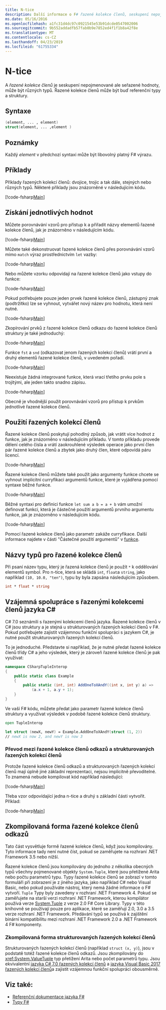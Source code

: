 ```yaml
---
title: N-tice
description: Další informace o F# řazené kolekce členů, seskupení nepojmenované ale seřazené hodnoty, může být různých typů.
ms.date: 05/16/2016
ms.openlocfilehash: a1fc31d4dc97c0921545e53b91dcde0547002006
ms.sourcegitcommit: 9b552addadfb57fab0b9e7852ed4f1f1b8a42f8e
ms.translationtype: MT
ms.contentlocale: cs-CZ
ms.lasthandoff: 04/23/2019
ms.locfileid: "61755334"
---
```

# <a name="tuples"></a>N-tice

A *řazené kolekce členů* je seskupení nepojmenované ale seřazené hodnoty, může být různých typů.  Řazené kolekce členů může být buď referenční typy a struktury.

## <a name="syntax"></a>Syntaxe

```fsharp
(element, ... , element)
struct(element, ... ,element )
```

## <a name="remarks"></a>Poznámky

Každý *element* v předchozí syntaxi může být libovolný platný F# výrazu.

## <a name="examples"></a>Příklady

Příklady řazených kolekcí členů: dvojice, trojic a tak dále, stejných nebo různých typů. Některé příklady jsou znázorněné v následujícím kódu.

[!code-fsharp[Main](../../../samples/snippets/fsharp/tuples/basic-examples.fsx#L6-L21)]

## <a name="obtaining-individual-values"></a>Získání jednotlivých hodnot

Můžete porovnávání vzorů pro přístup k a přiřadit názvy elementů řazené kolekce členů, jak je znázorněno v následujícím kódu.

[!code-fsharp[Main](../../../samples/snippets/fsharp/tuples/basic-examples.fsx#L27-L29)]

Můžete také dekonstruovat řazené kolekce členů přes porovnávání vzorů mimo `match` výraz prostřednictvím `let` vazby:

[!code-fsharp[Main](../../../samples/snippets/fsharp/tuples/basic-examples.fsx#L34-L37)]

Nebo můžete vzorku odpovídají na řazené kolekce členů jako vstupy do funkce:

[!code-fsharp[Main](../../../samples/snippets/fsharp/tuples/basic-examples.fsx#L43-L47)]

Pokud potřebujete pouze jeden prvek řazené kolekce členů, zástupný znak (podtržítko) lze se vyhnout, vytvářet nový název pro hodnotu, která není nutné.

[!code-fsharp[Main](../../../samples/snippets/fsharp/tuples/basic-examples.fsx#L53-L54)]

Zkopírování prvků z řazené kolekce členů odkazu do řazené kolekce členů struktury je také jednoduchý:

[!code-fsharp[Main](../../../samples/snippets/fsharp/tuples/basic-examples.fsx#L62-L66)]

Funkce `fst` a `snd` (odkazovat jenom řazených kolekcí členů) vrátí první a druhý elementů řazené kolekce členů, v uvedeném pořadí.

[!code-fsharp[Main](../../../samples/snippets/fsharp/tuples/basic-examples.fsx#L72-L73)]

Neexistuje žádná integrované funkce, která vrací třetího prvku pole s trojitými, ale jeden takto snadno zápisu.

[!code-fsharp[Main](../../../samples/snippets/fsharp/tuples/basic-examples.fsx#L78-L78)]

Obecně je vhodnější použít porovnávání vzorů pro přístup k prvkům jednotlivé řazené kolekce členů.

## <a name="using-tuples"></a>Použití řazených kolekcí členů

Řazené kolekce členů poskytují pohodlný způsob, jak vrátit více hodnot z funkce, jak je znázorněno v následujícím příkladu. V tomto příkladu provede dělení celého čísla a vrátí zaokrouhlené výsledek operace jako první člen pár řazené kolekce členů a zbytek jako druhý člen, které odpovídá páru licencí.

[!code-fsharp[Main](../../../samples/snippets/fsharp/tuples/basic-examples.fsx#L83-L86)]

Řazené kolekce členů můžete také použít jako argumenty funkce chcete se vyhnout implicitní curryfikaci argumentů funkce, které je vyjádřena pomocí syntaxe běžné funkce.

[!code-fsharp[Main](../../../samples/snippets/fsharp/tuples/basic-examples.fsx#L88-L88)]

Běžné syntaxi pro definici funkce `let sum a b = a + b` vám umožní definovat funkci, která je částečné použití argumentů prvního argumentu funkce, jak je znázorněno v následujícím kódu.

[!code-fsharp[Main](../../../samples/snippets/fsharp/tuples/basic-examples.fsx#L90-L94)]

Pomocí řazené kolekce členů jako parametr zakáže curryfikace. Další informace najdete v části "Částečné použití argumentů" v [funkce](functions/index.md).

## <a name="names-of-tuple-types"></a>Názvy typů pro řazené kolekce členů

Při psaní název typu, který je řazená kolekce členů je použít `*` k oddělování elementů symbol. Pro n-tice, která se skládá `int`, `float`a `string`, jako například `(10, 10.0, "ten")`, typu by byla zapsána následujícím způsobem.

```fsharp
int * float * string
```

## <a name="interoperation-with-c-tuples"></a>Vzájemná spolupráce s řazenými kolekcemi členů jazyka C#

C# 7.0 seznámili s řazenými kolekcemi členů jazyka.  Řazené kolekce členů v C# jsou struktury a je stejná u strukturovaných řazených kolekcí členů v F#.  Pokud potřebujete zajistit vzájemnou funkční spolupráci s jazykem C#, je nutné použít strukturovaných řazených kolekcí členů.

To je jednoduché.  Představte si například, že je nutné předat řazené kolekce členů třídy C# a jeho výsledek, který je zároveň řazené kolekce členů je pak využívat:

```csharp
namespace CSharpTupleInterop
{
    public static class Example
    {
        public static (int, int) AddOneToXAndY((int x, int y) a) =>
            (a.x + 1, a.y + 1);
    }
}
```

Ve vaší F# kódu, můžete předat jako parametr řazené kolekce členů struktury a využívat výsledek v podobě řazené kolekce členů struktury.

```fsharp
open TupleInterop

let struct (newX, newY) = Example.AddOneToXAndY(struct (1, 2))
// newX is now 2, and newY is now 3
```

### <a name="converting-between-reference-tuples-and-struct-tuples"></a>Převod mezi řazené kolekce členů odkazů a strukturovaných řazených kolekcí členů

Protože řazené kolekce členů odkazů a strukturovaných řazených kolekcí členů mají úplně jiné základní reprezentaci, nejsou implicitně převoditelné.  To znamená nebude kompilovat kód například následující:

[!code-fsharp[Main](../../../samples/snippets/fsharp/tuples/interop.fsx#L5-L12)]

Třeba vzor odpovídající jedna n-tice a druhý s základní části vytvořit.  Příklad:

[!code-fsharp[Main](../../../samples/snippets/fsharp/tuples/interop.fsx#L18-L22)]

## <a name="compiled-form-of-reference-tuples"></a>Zkompilovaná forma řazené kolekce členů odkazů

Tato část vysvětluje formě řazené kolekce členů, když jsou kompilovány.  Tyto informace tady není nutné číst, pokud se zaměřujete na rozhraní .NET Framework 3.5 nebo nižší.

Řazené kolekce členů jsou kompilovány do jednoho z několika obecných typů všechny pojmenované objekty `System.Tuple`, které jsou přetížené Arita nebo počtu parametrů typu. Typy řazené kolekce členů se zobrazí v tomto formuláři při zobrazení je z jiného jazyka, jako například C# nebo Visual Basic, nebo pokud používáte nástroj, který nemá žádné informace o F# vytvoří. `Tuple` Typy byly zavedeny v rozhraní .NET Framework 4. Pokud se zaměřujete na starší verzi rozhraní .NET Framework, kterou kompilátor používá verze [System.Tuple](https://msdn.microsoft.com/library/5ac7953d-acdc-4a58-bfb7-c1f6406c0fa3) z verze 2.0 F# Core Library. Typy v této knihovně se používají pouze pro aplikace, které se zaměřují 2.0, 3.0 a 3.5 verze rozhraní .NET Framework. Předávání typů se používá k zajištění binární kompatibilitu mezi rozhraní .NET Framework 2.0 a .NET Framework 4 F# komponenty.

### <a name="compiled-form-of-struct-tuples"></a>Zkompilovaná forma strukturovaných řazených kolekcí členů

Strukturovaných řazených kolekcí členů (například `struct (x, y)`), jsou v podstatě totéž řazené kolekce členů odkazů.  Jsou zkompilovány do <xref:System.ValueTuple> typ přetížení Arita nebo počet parametrů typu.  Jsou ekvivalentní [jazyka C# 7.0 řazených kolekcí členů](../../csharp/tuples.md) a [jazyka Visual Basic 2017 řazených kolekcí členů](../../visual-basic/programming-guide/language-features/data-types/tuples.md)a zajistit vzájemnou funkční spolupráci obousměrně.

## <a name="see-also"></a>Viz také:

- [Referenční dokumentace jazyka F#](index.md)
- [Typy F#](fsharp-types.md)